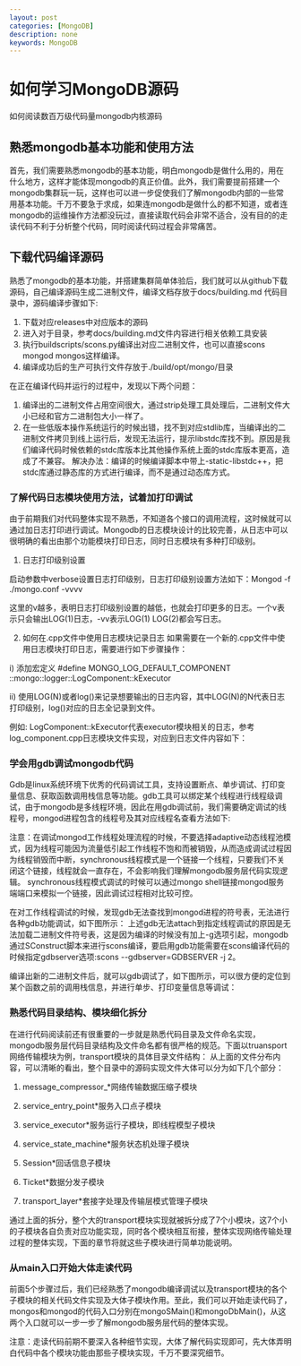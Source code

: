 ```yaml
---
layout: post
categories: [MongoDB]
description: none
keywords: MongoDB
---
```

# 如何学习MongoDB源码
如何阅读数百万级代码量mongodb内核源码

## 熟悉mongodb基本功能和使用方法
首先，我们需要熟悉mongodb的基本功能，明白mongodb是做什么用的，用在什么地方，这样才能体现mongodb的真正价值。此外，我们需要提前搭建一个mongodb集群玩一玩，这样也可以进一步促使我们了解mongodb内部的一些常用基本功能。千万不要急于求成，如果连mongodb是做什么的都不知道，或者连mongodb的运维操作方法都没玩过，直接读取代码会非常不适合，没有目的的走读代码不利于分析整个代码，同时阅读代码过程会非常痛苦。

## 下载代码编译源码
熟悉了mongodb的基本功能，并搭建集群简单体验后，我们就可以从github下载源码，自己编译源码生成二进制文件，编译文档存放于docs/building.md 代码目录中，源码编译步骤如下:
1. 下载对应releases中对应版本的源码
2. 进入对于目录，参考docs/building.md文件内容进行相关依赖工具安装
3. 执行buildscripts/scons.py编译出对应二进制文件，也可以直接scons mongod mongos这样编译。
4. 编译成功后的生产可执行文件存放于./build/opt/mongo/目录

在正在编译代码并运行的过程中，发现以下两个问题：
1. 编译出的二进制文件占用空间很大，通过strip处理工具处理后，二进制文件大小已经和官方二进制包大小一样了。
2. 在一些低版本操作系统运行的时候出错，找不到对应stdlib库，当编译出的二进制文件拷贝到线上运行后，发现无法运行，提示libstdc库找不到。原因是我们编译代码时候依赖的stdc库版本比其他操作系统上面的stdc库版本更高，造成了不兼容。
解决办法：编译的时候编译脚本中带上-static-libstdc++，把stdc库通过静态库的方式进行编译，而不是通过动态库方式。

### 了解代码日志模块使用方法，试着加打印调试

由于前期我们对代码整体实现不熟悉，不知道各个接口的调用流程，这时候就可以通过加日志打印进行调试。Mongodb的日志模块设计的比较完善，从日志中可以很明确的看出由那个功能模块打印日志，同时日志模块有多种打印级别。

1. 日志打印级别设置

启动参数中verbose设置日志打印级别，日志打印级别设置方法如下：Mongod -f ./mongo.conf -vvvv

这里的v越多，表明日志打印级别设置的越低，也就会打印更多的日志。一个v表示只会输出LOG(1)日志，-vv表示LOG(1) LOG(2)都会写日志。

2. 如何在.cpp文件中使用日志模块记录日志
   如果需要在一个新的.cpp文件中使用日志模块打印日志，需要进行如下步骤操作：

i) 添加宏定义 #define MONGO_LOG_DEFAULT_COMPONENT ::mongo::logger::LogComponent::kExecutor

ii) 使用LOG(N)或者log()来记录想要输出的日志内容，其中LOG(N)的N代表日志打印级别，log()对应的日志全记录到文件。

例如: LogComponent::kExecutor代表executor模块相关的日志，参考log_component.cpp日志模块文件实现，对应到日志文件内容如下：
 
### 学会用gdb调试mongodb代码
Gdb是linux系统环境下优秀的代码调试工具，支持设置断点、单步调试、打印变量信息、获取函数调用栈信息等功能。gdb工具可以绑定某个线程进行线程级调试，由于mongodb是多线程环境，因此在用gdb调试前，我们需要确定调试的线程号，mongod进程包含的线程号及其对应线程名查看方法如下:

注意：在调试mongod工作线程处理流程的时候，不要选择adaptive动态线程池模式，因为线程可能因为流量低引起工作线程不饱和而被销毁，从而造成调试过程因为线程销毁而中断，synchronous线程模式是一个链接一个线程，只要我们不关闭这个链接，线程就会一直存在，不会影响我们理解mongodb服务层代码实现逻辑。 synchronous线程模式调试的时候可以通过mongo shell链接mongod服务端端口来模拟一个链接，因此调试过程相对比较可控。

在对工作线程调试的时候，发现gdb无法查找到mongod进程的符号表，无法进行各种gdb功能调试，如下图所示：
上述gdb无法attach到指定线程调试的原因是无法加载二进制文件符号表，这是因为编译的时候没有加上-g选项引起，mongodb通过SConstruct脚本来进行scons编译，要启用gdb功能需要在scons编译代码的时候指定gdbserver选项:scons --gdbserver=GDBSERVER -j 2。

编译出新的二进制文件后，就可以gdb调试了，如下图所示，可以很方便的定位到某个函数之前的调用栈信息，并进行单步、打印变量信息等调试：

### 熟悉代码目录结构、模块细化拆分
在进行代码阅读前还有很重要的一步就是熟悉代码目录及文件命名实现，mongodb服务层代码目录结构及文件命名都有很严格的规范。下面以truansport网络传输模块为例，transport模块的具体目录文件结构：
从上面的文件分布内容，可以清晰的看出，整个目录中的源码实现文件大体可以分为如下几个部分：

1. message_compressor_*网络传输数据压缩子模块

2. service_entry_point*服务入口点子模块

3. service_executor*服务运行子模块，即线程模型子模块

4. service_state_machine*服务状态机处理子模块

5. Session*回话信息子模块

6. Ticket*数据分发子模块

7. transport_layer*套接字处理及传输层模式管理子模块

通过上面的拆分，整个大的transport模块实现就被拆分成了7个小模块，这7个小的子模块各自负责对应功能实现，同时各个模块相互衔接，整体实现网络传输处理过程的整体实现，下面的章节将就这些子模块进行简单功能说明。

### 从main入口开始大体走读代码

前面5个步骤过后，我们已经熟悉了mongodb编译调试以及transport模块的各个子模块的相关代码文件实现及大体子模块作用。至此，我们可以开始走读代码了，mongos和mongod的代码入口分别在mongoSMain()和mongoDbMain()，从这两个入口就可以一步一步了解mongodb服务层代码的整体实现。

注意：走读代码前期不要深入各种细节实现，大体了解代码实现即可，先大体弄明白代码中各个模块功能由那些子模块实现，千万不要深究细节。

## 


